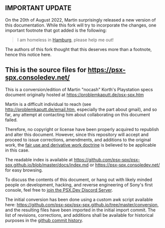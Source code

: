 ## **IMPORTANT UPDATE**

On the 20th of August 2022, Martin surprisingly released a new version of this documentation. While this fork will try to incorporate the changes, one important footnote that got added is the following:

> I am homeless in [Hamburg](https://problemkaputt.de/homeless.htm), please help me out!

The authors of this fork thought that this deserves more than a footnote, hence this notice here.

## This is the source files for https://psx-spx.consoledev.net/

This is a conversion/edition of Martin "nocash" Korth's Playstation specs document originally hosted at https://problemkaputt.de/psx-spx.htm

Martin is a difficult individual to reach (see http://problemkaputt.de/email.htm, especially the part about gmail), and so far, any attempt at contacting him about collaborating on this document failed.

Therefore, no copyright or license have been properly acquired to republish and alter this document. However, since this repository will accept and proceed to issue corrections, amendments, and additions to the original work, the [fair use and derivative work doctrine](https://en.wikipedia.org/wiki/Derivative_work) is believed to be applicable in this case.

The readable index is available at https://github.com/psx-spx/psx-spx.github.io/blob/master/docs/index.md or https://psx-spx.consoledev.net/ for easy browsing.

To discuss the contents of this document, or hang out with likely minded people on development, hacking, and reverse engineering of Sony's first console, feel free to [join the PSX.Dev Discord Server](https://discord.gg/QByKPpH).

The initial conversion has been done using a custom awk script available here: https://github.com/psx-spx/psx-spx.github.io/tree/master/conversion, and the resulting files have been imported in the initial import commit. The list of revisions, corrections, and additions shall be available for historical purposes in the [github commit history](https://github.com/psx-spx/psx-spx.github.io/commits/master).

